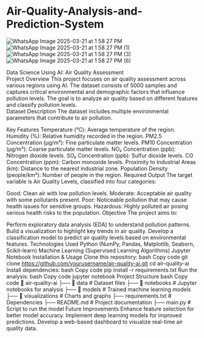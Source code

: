 # Air-Quality-Analysis-and-Prediction-System
![WhatsApp Image 2025-03-21 at 1 58 27 PM](https://github.com/user-attachments/assets/a620d35f-b3c7-4fd5-ba11-598157d1dce0)
![WhatsApp Image 2025-03-21 at 1 58 27 PM (1)](https://github.com/user-attachments/assets/b9fd31bb-e9e2-4a54-9587-c6e916bc092a)
![WhatsApp Image 2025-03-21 at 1 58 27 PM (3)](https://github.com/user-attachments/assets/aca5ffac-35dc-4b64-964b-43c7bc3de82c)
![WhatsApp Image 2025-03-21 at 1 58 27 PM (6)](https://github.com/user-attachments/assets/258a3089-87cc-49d8-ba51-010d4162a551)

Data Science Using AI: Air Quality Assessment
<br>
Project Overview
This project focuses on air quality assessment across various regions using AI. The dataset consists of 5000 samples and captures critical environmental and demographic factors that influence pollution levels. The goal is to analyze air quality based on different features and classify pollution levels.
<br>
Dataset Description
The dataset includes multiple environmental parameters that contribute to air pollution.

Key Features
Temperature (°C): Average temperature of the region.
Humidity (%): Relative humidity recorded in the region.
PM2.5 Concentration (µg/m³): Fine particulate matter levels.
PM10 Concentration (µg/m³): Coarse particulate matter levels.
NO₂ Concentration (ppb): Nitrogen dioxide levels.
SO₂ Concentration (ppb): Sulfur dioxide levels.
CO Concentration (ppm): Carbon monoxide levels.
Proximity to Industrial Areas (km): Distance to the nearest industrial zone.
Population Density (people/km²): Number of people in the region.
Required Output
The target variable is Air Quality Levels, classified into four categories:

Good: Clean air with low pollution levels.
Moderate: Acceptable air quality with some pollutants present.
Poor: Noticeable pollution that may cause health issues for sensitive groups.
Hazardous: Highly polluted air posing serious health risks to the population.
Objective
The project aims to:

Perform exploratory data analysis (EDA) to understand pollution patterns.
Build a visualization to highlight key trends in air quality.
Develop a classification model to predict air quality levels based on environmental features.
Technologies Used
Python (NumPy, Pandas, Matplotlib, Seaborn, Scikit-learn)
Machine Learning (Supervised Learning Algorithms)
Jupyter Notebook
Installation & Usage
Clone this repository:
bash
Copy code
git clone https://github.com/yourusername/air-quality-ai.git
cd air-quality-ai
Install dependencies:
bash
Copy code
pip install -r requirements.txt
Run the analysis:
bash
Copy code
jupyter notebook
Project Structure
bash
Copy code
📂 air-quality-ai
 ├── 📁 data             # Dataset files
 ├── 📁 notebooks        # Jupyter notebooks for analysis
 ├── 📁 models           # Trained machine learning models
 ├── 📁 visualizations   # Charts and graphs
 ├── requirements.txt    # Dependencies
 ├── README.md           # Project documentation
 ├── main.py             # Script to run the model
Future Improvements
Enhance feature selection for better model accuracy.
Implement deep learning models for improved predictions.
Develop a web-based dashboard to visualize real-time air quality data.
